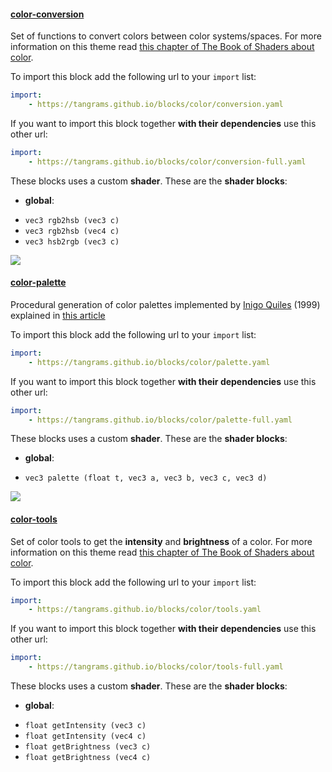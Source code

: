 

#### [color-conversion](http://tangrams.github.io/blocks/#color-conversion) <a href="https://github.com/tangrams/blocks/blob/gh-pages/color/conversion.yaml" target="_blank"><i class="fa fa-github" aria-hidden="true"></i></a>

Set of functions to convert colors between color systems/spaces.
For more information on this theme read [this chapter of The Book of Shaders about color](http://thebookofshaders.com/06/).



To import this block add the following url to your `import` list:

```yaml
import:
    - https://tangrams.github.io/blocks/color/conversion.yaml
```




If you want to import this block together **with their dependencies** use this other url:

```yaml
import:
    - https://tangrams.github.io/blocks/color/conversion-full.yaml
```


These blocks uses a custom **shader**.
These are the **shader blocks**:

- **global**:
 + `vec3 rgb2hsb (vec3 c) `
 + `vec3 rgb2hsb (vec4 c) `
 + `vec3 hsb2rgb (vec3 c) `

![](https://mapzen.com/common/styleguide/images/divider/compass-red.png)


#### [color-palette](http://tangrams.github.io/blocks/#color-palette) <a href="https://github.com/tangrams/blocks/blob/gh-pages/color/palette.yaml" target="_blank"><i class="fa fa-github" aria-hidden="true"></i></a>

Procedural generation of color palettes implemented by [Inigo Quiles](https://twitter.com/iquilezles) (1999) explained in [this article](http://www.iquilezles.org/www/articles/palettes/palettes.htm)



To import this block add the following url to your `import` list:

```yaml
import:
    - https://tangrams.github.io/blocks/color/palette.yaml
```




If you want to import this block together **with their dependencies** use this other url:

```yaml
import:
    - https://tangrams.github.io/blocks/color/palette-full.yaml
```


These blocks uses a custom **shader**.
These are the **shader blocks**:

- **global**:
 + `vec3 palette (float t, vec3 a, vec3 b, vec3 c, vec3 d) `

![](https://mapzen.com/common/styleguide/images/divider/compass-red.png)


#### [color-tools](http://tangrams.github.io/blocks/#color-tools) <a href="https://github.com/tangrams/blocks/blob/gh-pages/color/tools.yaml" target="_blank"><i class="fa fa-github" aria-hidden="true"></i></a>

Set of color tools to get the **intensity** and **brightness** of a color.
For more information on this theme read [this chapter of The Book of Shaders about color](http://thebookofshaders.com/06/).



To import this block add the following url to your `import` list:

```yaml
import:
    - https://tangrams.github.io/blocks/color/tools.yaml
```




If you want to import this block together **with their dependencies** use this other url:

```yaml
import:
    - https://tangrams.github.io/blocks/color/tools-full.yaml
```


These blocks uses a custom **shader**.
These are the **shader blocks**:

- **global**:
 + `float getIntensity (vec3 c) `
 + `float getIntensity (vec4 c) `
 + `float getBrightness (vec3 c) `
 + `float getBrightness (vec4 c) `
